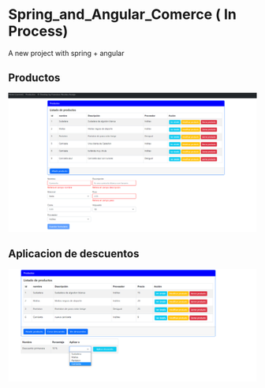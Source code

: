 # Spring_and_Angular_Comerce  ( In Process)
A new project with spring + angular
## Productos
![ScreenShot](https://raw.githubusercontent.com/fran199017/Spring_and_Angular_Comerce/master/assets/cap1.png)
## Aplicacion de descuentos
![ScreenShot](https://raw.githubusercontent.com/fran199017/Spring_and_Angular_Comerce/master/assets/cap2.png)
